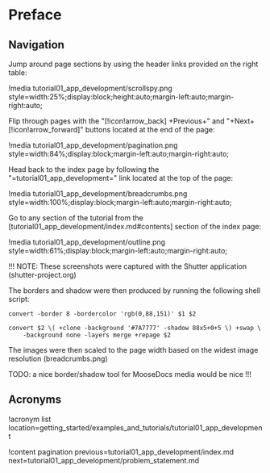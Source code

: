 # Preface

## Navigation

Jump around page sections by using the header links provided on the right table:

!media tutorial01_app_development/scrollspy.png
       style=width:25%;display:block;height:auto;margin-left:auto;margin-right:auto;

Flip through pages with the "[!icon!arrow_back] +Previous+" and "+Next+ [!icon!arrow_forward]" buttons located at the end of the page:

!media tutorial01_app_development/pagination.png
       style=width:84%;display:block;margin-left:auto;margin-right:auto;

Head back to the index page by following the "=tutorial01_app_development=" link located at the top of the page:

!media tutorial01_app_development/breadcrumbs.png
       style=width:100%;display:block;margin-left:auto;margin-right:auto;

Go to any section of the tutorial from the [tutorial01_app_development/index.md#contents] section of the index page:

!media tutorial01_app_development/outline.png
       style=width:61%;display:block;margin-left:auto;margin-right:auto;

!!!
NOTE: These screenshots were captured with the Shutter application (shutter-project.org)

The borders and shadow were then produced by running the following shell script:

```
convert -border 8 -bordercolor 'rgb(0,88,151)' $1 $2

convert $2 \( +clone -background '#7A7777' -shadow 88x5+0+5 \) +swap \
	-background none -layers merge +repage $2
```

The images were then scaled to the page width based on the widest image resolution (breadcrumbs.png)

TODO: a nice border/shadow tool for MooseDocs media would be nice
!!!

## Acronyms

!acronym list location=getting_started/examples_and_tutorials/tutorial01_app_development

!content pagination previous=tutorial01_app_development/index.md
                    next=tutorial01_app_development/problem_statement.md
